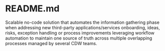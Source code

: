 # README.md
Scalable no-code solution that automates the information gathering phase when addressing new third-party applications/services onboarding, ideas, risks, exception handling or process improvements leveraging workflow automation to maintain one source of truth across multiple overlapping processes managed by several CDW teams.
